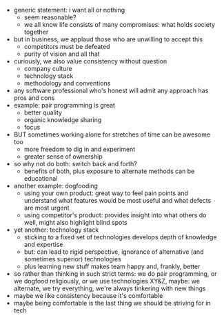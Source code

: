 - generic statement: i want all or nothing
  - seem reasonable?
  - we all know life consists of many compromises: what holds society together
- but in business, we applaud those who are unwilling to accept this
  - competitors must be defeated
  - purity of vision and all that
- curiously, we also value consistency without question
  - company culture
  - technology stack
  - methodology and conventions
- any software professional who's honest will admit any approach has pros and cons
- example: pair programming is great
  - better quality
  - organic knowledge sharing
  - focus
- BUT sometimes working alone for stretches of time can be awesome too
  - more freedom to dig in and experiment
  - greater sense of ownership
- so why not do both: switch back and forth?
  - benefits of both, plus exposure to alternate methods can be educational
- another example: dogfooding
  - using your own product: great way to feel pain points and understand what features would be
    most useful and what defects are most urgent
  - using competitor's product: provides insight into what others do well, might also highlight
    blind spots
- yet another: technology stack
  - sticking to a fixed set of technologies develops depth of knowledge and expertise
  - but: can lead to rigid perspective, ignorance of alternative (and sometimes superior)
    technologies
  - plus learning new stuff makes team happy and, frankly, better
- so rather than thinking in such strict terms: we do pair programming, or we dogfood religiously,
  or we use technologies XY&Z, maybe: we alternate, we try everything, we're always tinkering with
  new things
- maybe we like consistency because it's comfortable
- maybe being comfortable is the last thing we should be striving for in tech